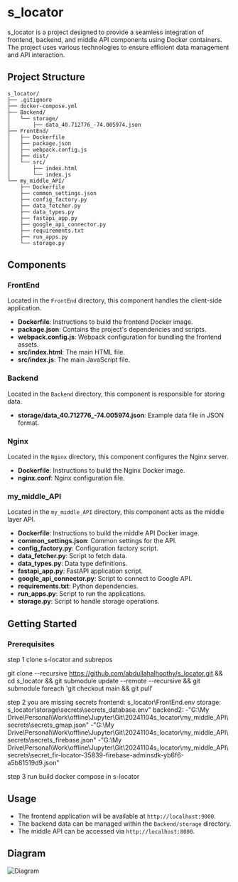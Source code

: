 
# s_locator

s_locator is a project designed to provide a seamless integration of frontend, backend, and middle API components using Docker containers. The project uses various technologies to ensure efficient data management and API interaction.

## Project Structure

```
s_locator/
├── .gitignore
├── docker-compose.yml
├── Backend/
│   └── storage/
│       ├── data_40.712776_-74.005974.json
├── FrontEnd/
│   ├── Dockerfile
│   ├── package.json
│   ├── webpack.config.js
│   ├── dist/
│   └── src/
│       ├── index.html
│       └── index.js
└── my_middle_API/
    ├── Dockerfile
    ├── common_settings.json
    ├── config_factory.py
    ├── data_fetcher.py
    ├── data_types.py
    ├── fastapi_app.py
    ├── google_api_connector.py
    ├── requirements.txt
    ├── run_apps.py
    └── storage.py
```

## Components

### FrontEnd

Located in the `FrontEnd` directory, this component handles the client-side application.

- **Dockerfile**: Instructions to build the frontend Docker image.
- **package.json**: Contains the project's dependencies and scripts.
- **webpack.config.js**: Webpack configuration for bundling the frontend assets.
- **src/index.html**: The main HTML file.
- **src/index.js**: The main JavaScript file.

### Backend

Located in the `Backend` directory, this component is responsible for storing data.

- **storage/data_40.712776_-74.005974.json**: Example data file in JSON format.

### Nginx

Located in the `Nginx` directory, this component configures the Nginx server.

- **Dockerfile**: Instructions to build the Nginx Docker image.
- **nginx.conf**: Nginx configuration file.

### my_middle_API

Located in the `my_middle_API` directory, this component acts as the middle layer API.

- **Dockerfile**: Instructions to build the middle API Docker image.
- **common_settings.json**: Common settings for the API.
- **config_factory.py**: Configuration factory script.
- **data_fetcher.py**: Script to fetch data.
- **data_types.py**: Data type definitions.
- **fastapi_app.py**: FastAPI application script.
- **google_api_connector.py**: Script to connect to Google API.
- **requirements.txt**: Python dependencies.
- **run_apps.py**: Script to run the applications.
- **storage.py**: Script to handle storage operations.

## Getting Started

### Prerequisites

step 1 clone s-locator and subrepos

git clone --recursive https://github.com/abdullahalhoothy/s_locator.git && cd s_locator && git submodule update --remote --recursive && git submodule foreach 'git checkout main && git pull'

step 2 you are missing secrets
frontend: s_locator\FrontEnd\.env
storage: s_locator\storage\secrets\secrets_database.env"
backend2:
-"G:\My Drive\Personal\Work\offline\Jupyter\Git\20241104s_locator\my_middle_API\secrets\secrets_gmap.json"
-"G:\My Drive\Personal\Work\offline\Jupyter\Git\20241104s_locator\my_middle_API\secrets\secrets_firebase.json"
-"G:\My Drive\Personal\Work\offline\Jupyter\Git\20241104s_locator\my_middle_API\secrets\secret_fir-locator-35839-firebase-adminsdk-yb6f6-a5b81519d9.json"

step 3 run build docker compose in s-locator

## Usage

- The frontend application will be available at `http://localhost:9000`.
- The backend data can be managed within the `Backend/storage` directory.
- The middle API can be accessed via `http://localhost:8000`.

## Diagram

![Diagram](image.png)

